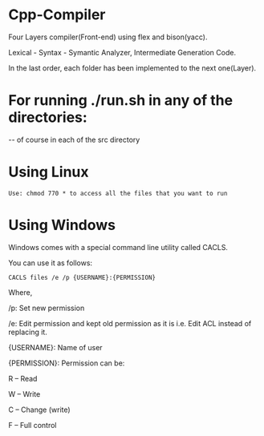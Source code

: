 # Cpp-Compiler
Four Layers compiler(Front-end) using flex and bison(yacc).

Lexical - Syntax - Symantic Analyzer, Intermediate Generation Code.

In the last order, each folder has been implemented to the next one(Layer).

# For running ./run.sh  in any of the directories: 
-- of course in each of the src directory
# Using Linux
```
Use: chmod 770 * to access all the files that you want to run
```

# Using Windows 
Windows comes with a special command line utility called CACLS.

You can use it as follows:
```
CACLS files /e /p {USERNAME}:{PERMISSION}
```
Where,

/p: Set new permission

/e: Edit permission and kept old permission as it is i.e. Edit ACL instead of replacing it.

{USERNAME}: Name of user

{PERMISSION}: Permission can be:

R – Read

W – Write

C – Change (write)

F – Full control
